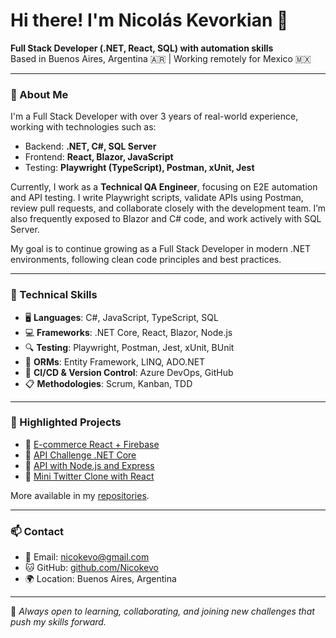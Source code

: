 <h1 >Hi there! I'm Nicolás Kevorkian 👋</h1>

<p >
  <strong>Full Stack Developer (.NET, React, SQL) with automation skills</strong><br>
  Based in Buenos Aires, Argentina 🇦🇷 | Working remotely for Mexico 🇲🇽
</p>

---

### 🚀 About Me

I'm a Full Stack Developer with over 3 years of real-world experience, working with technologies such as:

- Backend: **.NET, C#, SQL Server**
- Frontend: **React, Blazor, JavaScript**
- Testing: **Playwright (TypeScript), Postman, xUnit, Jest**

Currently, I work as a **Technical QA Engineer**, focusing on E2E automation and API testing. I write Playwright scripts, validate APIs using Postman, review pull requests, and collaborate closely with the development team. I’m also frequently exposed to Blazor and C# code, and work actively with SQL Server.

My goal is to continue growing as a Full Stack Developer in modern .NET environments, following clean code principles and best practices.

---

### 🧠 Technical Skills

- 🖥️ **Languages**: C#, JavaScript, TypeScript, SQL
- 💻 **Frameworks**: .NET Core, React, Blazor, Node.js
- 🔍 **Testing**: Playwright, Postman, Jest, xUnit, BUnit
- 🧪 **ORMs**: Entity Framework, LINQ, ADO.NET
- 🧰 **CI/CD & Version Control**: Azure DevOps, GitHub
- 📋 **Methodologies**: Scrum, Kanban, TDD

---

### 📂 Highlighted Projects

- 🛒 [E-commerce React + Firebase](https://github.com/Nicokevo/EcommerceReact)  
- 🧪 [API Challenge .NET Core](https://github.com/Nicokevo/ApiChallenge)  
- 🔧 [API with Node.js and Express](https://github.com/Nicokevo/ApiNodeJs)  
- 💬 [Mini Twitter Clone with React](https://github.com/Nicokevo/React-Twitter)  

More available in my [repositories](https://github.com/Nicokevo?tab=repositories).

---

### 📫 Contact

- 📧 Email: [nicokevo@gmail.com](mailto:nicokevo@gmail.com)
- 🐱 GitHub: [github.com/Nicokevo](https://github.com/Nicokevo)
- 🌍 Location: Buenos Aires, Argentina

---

💬 *Always open to learning, collaborating, and joining new challenges that push my skills forward.*
